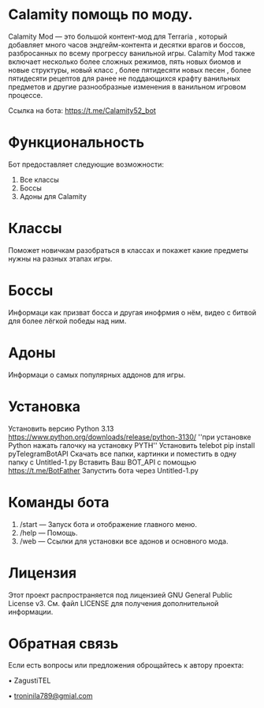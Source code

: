 # Calamity помощь по моду.

Calamity Mod — это большой контент-мод для Terraria , который добавляет много часов эндгейм-контента и десятки врагов и боссов, разбросанных по всему прогрессу ванильной игры. Calamity Mod также включает несколько более сложных режимов, пять новых биомов и новые структуры, новый класс , более пятидесяти новых песен , более пятидесяти рецептов для ранее не поддающихся крафту ванильных предметов и другие разнообразные изменения в ванильном игровом процессе.

Ссылка на бота: https://t.me/Calamity52_bot

# Функциональность 
Бот предоставляет следующие возможности:
1. Все классы
2. Боссы
3. Адоны для Calamity

# Классы
Поможет новичкам разобраться в классах и покажет какие предметы нужны на разных этапах игры. 

# Боссы
Информаци как призват босса и другая инофрмия о нём, видео с битвой для более лёгкой победы над ним.

# Адоны
Информаци о самых популярных аддонов для игры.

# Установка
Установить версию Python 3.13 https://www.python.org/downloads/release/python-3130/ ''при установке Python нажать галочку на установку PYTH''
Установить telebot pip install pyTelegramBotAPI
Скачать все папки, картинки и поместить в одну папку с Untitled-1.py
Вставить Ваш BOT_API с помощью https://t.me/BotFather
Запустить бота через Untitled-1.py

# Команды бота
1. /start — Запуск бота и отображение главного меню.
2. /help — Помощь.
3. /web — Ссылки для установки все адонов и основного мода. 

# Лицензия
Этот проект распространяется под лицензией GNU General Public License v3. См. файл LICENSE для получения дополнительной информации.

# Обратная связь 
Если есть вопросы или предложения оброщайтесь к автору проекта:

• ZagustiTEL

• troninila789@gmial.com
